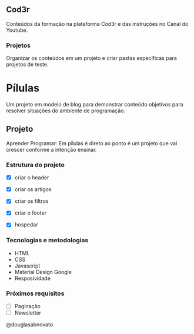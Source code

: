 ## Cod3r

Conteúdos da formação na plataforma Cod3r e das instruções no Canal do Youtube.

### Projetos

Organizar os conteúdos em um projeto e criar pastas específicas para projetos de teste.


# Pílulas

Um projeto em modelo de blog para demonstrar conteúdo objetivos para resolver situações do ambiente de programação.

## Projeto

Aprender Programar: Em pílulas é direto ao ponto é um projeto que vai crescer conforme a intenção ensinar.

### Estrutura do projeto

- [x] criar o header

- [x] criar os artigos

- [x] criar os filtros

- [x] criar o footer

- [x] hospedar

### Tecnologias e metodologias

- HTML
- CSS
- Javascript
- Material Design Google
- Resposividade

### Próximos requisitos

- [ ] Paginação
- [ ] Newsletter

@douglasabnovato